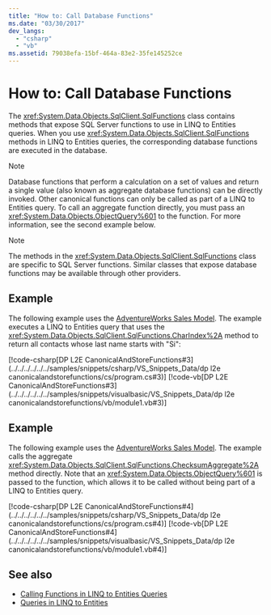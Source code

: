 ```yaml
---
title: "How to: Call Database Functions"
ms.date: "03/30/2017"
dev_langs: 
  - "csharp"
  - "vb"
ms.assetid: 79038efa-15bf-464a-83e2-35fe145252ce
---
```

# How to: Call Database Functions
The <xref:System.Data.Objects.SqlClient.SqlFunctions> class contains methods that expose SQL Server functions to use in LINQ to Entities queries. When you use <xref:System.Data.Objects.SqlClient.SqlFunctions> methods in LINQ to Entities queries, the corresponding database functions are executed in the database.  
  
> [!NOTE]
>  Database functions that perform a calculation on a set of values and return a single value (also known as aggregate database functions) can be directly invoked. Other canonical functions can only be called as part of a LINQ to Entities query. To call an aggregate function directly, you must pass an <xref:System.Data.Objects.ObjectQuery%601> to the function. For more information, see the second example below.  
  
> [!NOTE]
>  The methods in the <xref:System.Data.Objects.SqlClient.SqlFunctions> class are specific to SQL Server functions. Similar classes that expose database functions may be available through other providers.  
  
## Example  
 The following example uses the [AdventureWorks Sales Model](https://archive.codeplex.com/?p=msftdbprodsamples). The example executes a LINQ to Entities query that uses the <xref:System.Data.Objects.SqlClient.SqlFunctions.CharIndex%2A> method to return all contacts whose last name starts with "Si":  
  
 [!code-csharp[DP L2E CanonicalAndStoreFunctions#3](../../../../../../samples/snippets/csharp/VS_Snippets_Data/dp l2e canonicalandstorefunctions/cs/program.cs#3)]
 [!code-vb[DP L2E CanonicalAndStoreFunctions#3](../../../../../../samples/snippets/visualbasic/VS_Snippets_Data/dp l2e canonicalandstorefunctions/vb/module1.vb#3)]  
  
## Example  
 The following example uses the [AdventureWorks Sales Model](https://archive.codeplex.com/?p=msftdbprodsamples). The example calls the aggregate <xref:System.Data.Objects.SqlClient.SqlFunctions.ChecksumAggregate%2A> method directly. Note that an <xref:System.Data.Objects.ObjectQuery%601> is passed to the function, which allows it to be called without being part of a LINQ to Entities query.  
  
 [!code-csharp[DP L2E CanonicalAndStoreFunctions#4](../../../../../../samples/snippets/csharp/VS_Snippets_Data/dp l2e canonicalandstorefunctions/cs/program.cs#4)]
 [!code-vb[DP L2E CanonicalAndStoreFunctions#4](../../../../../../samples/snippets/visualbasic/VS_Snippets_Data/dp l2e canonicalandstorefunctions/vb/module1.vb#4)]  
  
## See also
- [Calling Functions in LINQ to Entities Queries](../../../../../../docs/framework/data/adonet/ef/language-reference/calling-functions-in-linq-to-entities-queries.md)
- [Queries in LINQ to Entities](../../../../../../docs/framework/data/adonet/ef/language-reference/queries-in-linq-to-entities.md)
